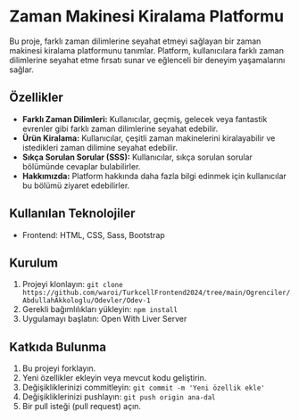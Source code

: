 # Zaman Makinesi Kiralama Platformu

Bu proje, farklı zaman dilimlerine seyahat etmeyi sağlayan bir zaman makinesi kiralama platformunu tanımlar. Platform, kullanıcılara farklı zaman dilimlerine seyahat etme fırsatı sunar ve eğlenceli bir deneyim yaşamalarını sağlar.

## Özellikler

- **Farklı Zaman Dilimleri:** Kullanıcılar, geçmiş, gelecek veya fantastik evrenler gibi farklı zaman dilimlerine seyahat edebilir.
- **Ürün Kiralama:** Kullanıcılar, çeşitli zaman makinelerini kiralayabilir ve istedikleri zaman dilimine seyahat edebilir.
- **Sıkça Sorulan Sorular (SSS):** Kullanıcılar, sıkça sorulan sorular bölümünde cevaplar bulabilirler.
- **Hakkımızda:** Platform hakkında daha fazla bilgi edinmek için kullanıcılar bu bölümü ziyaret edebilirler.

## Kullanılan Teknolojiler

- Frontend: HTML, CSS, Sass, Bootstrap

## Kurulum

1. Projeyi klonlayın: `git clone https://github.com/waroi/TurkcellFrontend2024/tree/main/Ogrenciler/AbdullahAkkologlu/Odevler/Odev-1`
2. Gerekli bağımlılıkları yükleyin: `npm install`
3. Uygulamayı başlatın: Open With Liver Server

## Katkıda Bulunma

1. Bu projeyi forklayın.
2. Yeni özellikler ekleyin veya mevcut kodu geliştirin.
3. Değişikliklerinizi commitleyin: `git commit -m 'Yeni özellik ekle'`
4. Değişikliklerinizi pushlayın: `git push origin ana-dal`
5. Bir pull isteği (pull request) açın.
